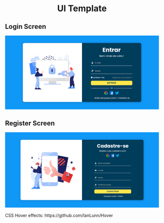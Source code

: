 <h1 align="center">UI Template</h1>

<h2>Login Screen</h2>
<p align="center">
  <img src="img\screens\index.png">
</p>

<h2>Register Screen</h2>
<p align="center">
  <img src="img\screens\register.png">
</p>

<p>CSS Hover effects: https://github.com/IanLunn/Hover</p>